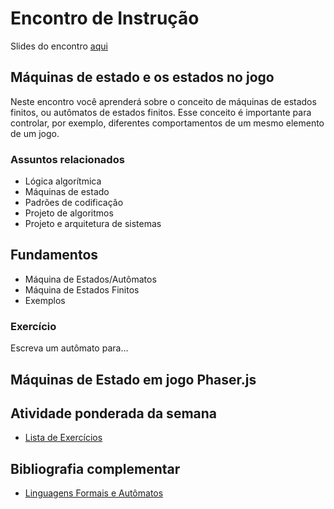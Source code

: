 # Encontro de Instrução
Slides do encontro [aqui]()

## Máquinas de estado e os estados no jogo
Neste encontro você aprenderá sobre o conceito de máquinas de estados finitos, ou autômatos de estados finitos. Esse conceito é importante para controlar, por exemplo, diferentes comportamentos de um mesmo elemento de um jogo.

### Assuntos relacionados
- Lógica algorítmica
- Máquinas de estado
- Padrões de codificação
- Projeto de algoritmos
- Projeto e arquitetura de sistemas

## Fundamentos
- Máquina de Estados/Autômatos
- Máquina de Estados Finitos
- Exemplos

### Exercício
Escreva um autômato para...

## Máquinas de Estado em jogo Phaser.js 


## Atividade ponderada da semana
- [Lista de Exercícios](https://github.com/InteliContent/M1/blob/main/Semana_07/Exercicios/lista_02.md)


## Bibliografia complementar
- [Linguagens Formais e Autômatos](https://integrada.minhabiblioteca.com.br/#/books/9786556901138/)
